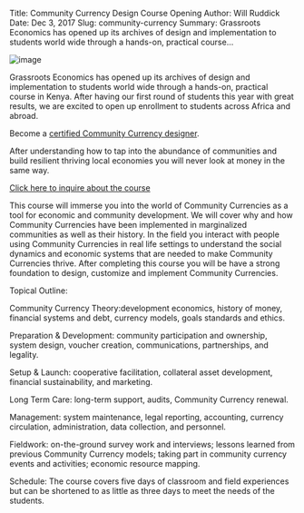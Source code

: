Title: Community Currency Design Course Opening
Author: Will Ruddick
Date: Dec 3, 2017
Slug: community-currency
Summary: Grassroots Economics has opened up its archives of design and
implementation to students world wide through a hands-on, practical
course...

![image](images/blog/community-currency1.webp)

Grassroots Economics has opened up its archives of design and
implementation to students world wide through a hands-on, practical
course in Kenya. After having our first round of students this year with
great results, we are excited to open up enrollment to students across
Africa and abroad.

Become a [certified Community Currency
designer](https://www.grassrootseconomics.org/get-involved).

After understanding how to tap into the abundance of communities and
build resilient thriving local economies you will never look at money in
the same way.

[Click here to inquire about the
course](https://www.grassrootseconomics.org/get-involved)

This course will immerse you into the world of Community Currencies as a
tool for economic and community development. We will cover why and how
Community Currencies have been implemented in marginalized communities
as well as their history. In the field you interact with people using
Community Currencies in real life settings to understand the social
dynamics and economic systems that are needed to make Community
Currencies thrive. After completing this course you will be have a
strong foundation to design, customize and implement Community
Currencies.

Topical Outline:

Community Currency Theory:development economics, history of money,
financial systems and debt, currency models, goals standards and ethics.

Preparation & Development: community participation and ownership, system
design, voucher creation, communications, partnerships, and legality.

Setup & Launch: cooperative facilitation, collateral asset development,
financial sustainability, and marketing.

Long Term Care: long-term support, audits, Community Currency renewal.

Management: system maintenance, legal reporting, accounting, currency
circulation, administration, data collection, and personnel.

Fieldwork: on-the-ground survey work and interviews; lessons learned
from previous Community Currency models; taking part in community
currency events and activities; economic resource mapping.

Schedule: The course covers five days of classroom and field experiences
but can be shortened to as little as three days to meet the needs of the
students.
